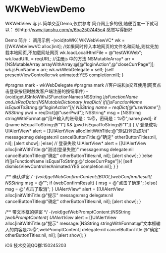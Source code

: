 # WKWebViewDemo
WKWebView 与  js 简单交互Demo,仅供参考
简介网上多的很,随便百度一下就可以：  例http://www.jianshu.com/p/6ba2507445e4  感觉写得挺好

Demo 简介：
调用示例
-(void)toWK{
    WKWebViewVC* wk = [[WKWebViewVC alloc]init];
    //如果同时传入本地网页的文件名和网址,则优先加载本地网页,不加载网址网页
    wk.loadLocalHtmlFile = @"testWKWeb";
    wk.loadURL = reqURL;
    //注册js 中的方法
    NSMutableArray* arr = [NSMutableArray arrayWithArray:@[@"loginAction",@"closeCurrPage"]];    
    wk.jsFunName = arr;
    wk.wkWebDelegate = self;
    [self presentViewController:wk animated:YES completion:nil];
}

#pragma mark - wkWebDelegate
#pragma mark
//客户端和js交互使用(网页点击登录按钮时触发客户端注册的按钮事件)
-(void)getJSInfoWithJSFunctionName:(NSString *)jsFunctionName andJsReqData:(NSMutableDictionary *)reqDict{
    if([jsFunctionName isEqualToString:@"loginAction"]){
        NSString* name = reqDict[@"userName"];
        NSString* pwd = reqDict[@"userPwd"];
        NSString* msg = [NSString stringWithFormat:@"用户输入的账号是：%@，密码是：%@",name,pwd];
        if ([name isEqualToString:@"1"] && [pwd isEqualToString:@"1"]) {
            // 登录成功
            UIAlertView* alert = [[UIAlertView alloc]initWithTitle:@"测试(登录成功)" message:msg delegate:nil cancelButtonTitle:@"确定" otherButtonTitles:nil, nil];
            [alert show];
        }else{
            // 登录失败
            UIAlertView* alert = [[UIAlertView alloc]initWithTitle:@"测试(登录失败)" message:msg delegate:nil cancelButtonTitle:@"确定" otherButtonTitles:nil, nil];
            [alert show];
        }
    }else if([jsFunctionName isEqualToString:@"closeCurrPage"]){
        [self dismissViewControllerAnimated:YES completion:nil];
    }
}

/** 确认弹窗 */
-(void)getWebConfirmContent:(BOOL)webConfirmResult{
    NSString* msg = @"";
    if (webConfirmResult) {
        msg = @"点击了确定";
    }else{
        msg = @"点击了取消";
    }
    UIAlertView* alert = [[UIAlertView alloc]initWithTitle:@"提示" message:msg delegate:nil cancelButtonTitle:@"确定" otherButtonTitles:nil, nil];
    [alert show];
}

/** 带文本框的弹窗 */
-(void)getWebPromptContent:(NSString *)webPromptContent{
    UIAlertView* alert = [[UIAlertView alloc]initWithTitle:@"提示" message:[NSString stringWithFormat:@"文本框输入的内容是:%@",webPromptContent] delegate:nil cancelButtonTitle:@"确定" otherButtonTitles:nil, nil];
    [alert show];
}


iOS 技术交流QQ群:150245203

